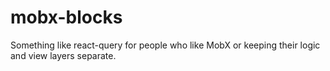 # mobx-blocks

Something like react-query for people who like MobX or keeping their logic and view layers separate.
